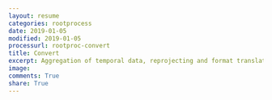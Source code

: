 ```yaml
---
layout: resume
categories: rootprocess
date: 2019-01-05
modified: 2019-01-05
processurl: rootproc-convert
title: Convert
excerpt: Aggregation of temporal data, reprojecting and format translation of spatial data etc
image: 
comments: True
share: True
---
```


